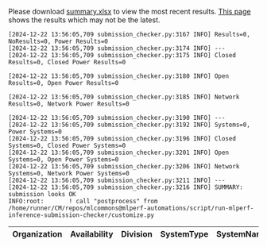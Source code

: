Please download [summary.xlsx](summary.xlsx) to view the most recent results. [This page](https://docs.google.com/spreadsheets/d/e/2PACX-1vSCu8F7Hwck-AGJ5kWxi2G3xhO5MJoc_igybvsxjCt-2fEEYyf2BIcR0rTXW0eUzg/pubhtml) shows the results which may not be the latest. 
 ```
[2024-12-22 13:56:05,709 submission_checker.py:3167 INFO] Results=0, NoResults=0, Power Results=0
[2024-12-22 13:56:05,709 submission_checker.py:3174 INFO] ---
[2024-12-22 13:56:05,709 submission_checker.py:3175 INFO] Closed Results=0, Closed Power Results=0

[2024-12-22 13:56:05,709 submission_checker.py:3180 INFO] Open Results=0, Open Power Results=0

[2024-12-22 13:56:05,709 submission_checker.py:3185 INFO] Network Results=0, Network Power Results=0

[2024-12-22 13:56:05,709 submission_checker.py:3190 INFO] ---
[2024-12-22 13:56:05,709 submission_checker.py:3192 INFO] Systems=0, Power Systems=0
[2024-12-22 13:56:05,709 submission_checker.py:3196 INFO] Closed Systems=0, Closed Power Systems=0
[2024-12-22 13:56:05,709 submission_checker.py:3201 INFO] Open Systems=0, Open Power Systems=0
[2024-12-22 13:56:05,709 submission_checker.py:3206 INFO] Network Systems=0, Network Power Systems=0
[2024-12-22 13:56:05,709 submission_checker.py:3211 INFO] ---
[2024-12-22 13:56:05,709 submission_checker.py:3216 INFO] SUMMARY: submission looks OK
INFO:root:       ! call "postprocess" from /home/runner/CM/repos/mlcommons@mlperf-automations/script/run-mlperf-inference-submission-checker/customize.py

```

| Organization   | Availability   | Division   | SystemType   | SystemName   | Platform   | Model   | MlperfModel   | Scenario   | Result   | Accuracy   | number_of_nodes   | host_processor_model_name   | host_processors_per_node   | host_processor_core_count   | accelerator_model_name   | accelerators_per_node   | Location   | framework   | operating_system   | notes   | compliance   | errors   | version   | inferred   | has_power   | Units   | weight_data_types   |
|----------------|----------------|------------|--------------|--------------|------------|---------|---------------|------------|----------|------------|-------------------|-----------------------------|----------------------------|-----------------------------|--------------------------|-------------------------|------------|-------------|--------------------|---------|--------------|----------|-----------|------------|-------------|---------|---------------------|